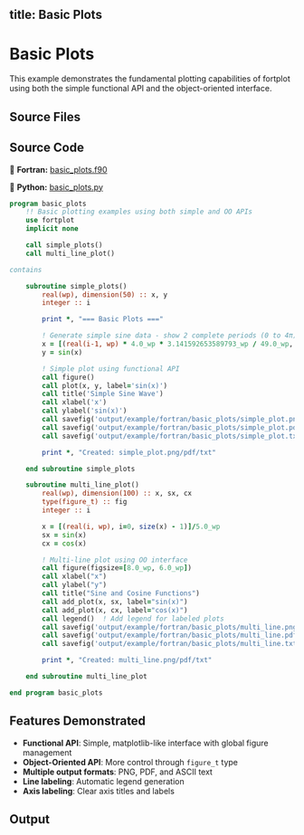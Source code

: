 title: Basic Plots
---

# Basic Plots

This example demonstrates the fundamental plotting capabilities of fortplot using both the simple functional API and the object-oriented interface.

## Source Files

## Source Code

🔷 **Fortran:** [basic_plots.f90](https://github.com/lazy-fortran/fortplot/blob/main/example/fortran/basic_plots/basic_plots.f90)

🐍 **Python:** [basic_plots.py](https://github.com/lazy-fortran/fortplot/blob/main/example/python/basic_plots/basic_plots.py)

```fortran
program basic_plots
    !! Basic plotting examples using both simple and OO APIs
    use fortplot
    implicit none

    call simple_plots()
    call multi_line_plot()

contains

    subroutine simple_plots()
        real(wp), dimension(50) :: x, y
        integer :: i

        print *, "=== Basic Plots ==="

        ! Generate simple sine data - show 2 complete periods (0 to 4π)
        x = [(real(i-1, wp) * 4.0_wp * 3.141592653589793_wp / 49.0_wp, i=1, 50)]
        y = sin(x)

        ! Simple plot using functional API
        call figure()
        call plot(x, y, label='sin(x)')
        call title('Simple Sine Wave')
        call xlabel('x')
        call ylabel('sin(x)')
        call savefig('output/example/fortran/basic_plots/simple_plot.png')
        call savefig('output/example/fortran/basic_plots/simple_plot.pdf')
        call savefig('output/example/fortran/basic_plots/simple_plot.txt')

        print *, "Created: simple_plot.png/pdf/txt"

    end subroutine simple_plots

    subroutine multi_line_plot()
        real(wp), dimension(100) :: x, sx, cx
        type(figure_t) :: fig
        integer :: i

        x = [(real(i, wp), i=0, size(x) - 1)]/5.0_wp
        sx = sin(x)
        cx = cos(x)

        ! Multi-line plot using OO interface
        call figure(figsize=[8.0_wp, 6.0_wp])
        call xlabel("x")
        call ylabel("y")
        call title("Sine and Cosine Functions")
        call add_plot(x, sx, label="sin(x)")
        call add_plot(x, cx, label="cos(x)")
        call legend()  ! Add legend for labeled plots
        call savefig('output/example/fortran/basic_plots/multi_line.png')
        call savefig('output/example/fortran/basic_plots/multi_line.pdf')
        call savefig('output/example/fortran/basic_plots/multi_line.txt')

        print *, "Created: multi_line.png/pdf/txt"

    end subroutine multi_line_plot

end program basic_plots
```

## Features Demonstrated

- **Functional API**: Simple, matplotlib-like interface with global figure management
- **Object-Oriented API**: More control through `figure_t` type
- **Multiple output formats**: PNG, PDF, and ASCII text
- **Line labeling**: Automatic legend generation
- **Axis labeling**: Clear axis titles and labels

## Output

